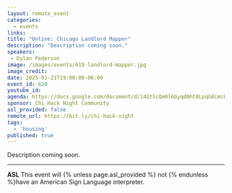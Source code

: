 ```yaml
---
layout: remote_event
categories:
  - events
links: 
title: "Online: Chicago Landlord Mapper"
description: "Description coming soon."
speakers:
 - Dylan Pederson
image: /images/events/619-landlord-mapper.jpg
image_credit:
date: 2025-01-21T19:00:00-06:00
event_id: 620
youtube_id:
agenda: https://docs.google.com/document/d/14GtScQm0l6GyqdNht0LpqG8LmcEF7i3COjNJ06PaTj8/edit#
sponsor: Chi Hack Night Community
asl_provided: false
remote_url: https://bit.ly/chi-hack-night
tags: 
  - 'housing'
published: true
---
```


Description coming soon.

---

**ASL** This event will {% unless page.asl_provided %} not {% endunless %}have an American Sign Language interpreter.

